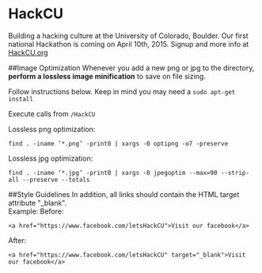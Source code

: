 HackCU
======
Building a hacking culture at the University of Colorado, Boulder. Our first national Hackathon is coming on April 10th, 2015. Signup and more info at [HackCU.org](http://HackCU.org/)

##Image Optimization
Whenever you add a new png or jpg to the directory, **perform a lossless image minification** to save on file sizing.

Follow instructions below. Keep in mind you may need a ```sudo apt-get install```

Execute calls from ```/HackCU```

Lossless png optimization:

```find . -iname ‘*.png’ -print0 | xargs -0 optipng -o7 -preserve```

Lossless jpg optimization:

```find . -iname ‘*.jpg’ -print0 | xargs -0 jpegoptim --max=90 --strip-all --preserve --totals```

##Style Guidelines
In addition, all links should contain the HTML target attribute "_blank". <br>
Example:
Before:

    <a href="https://www.facebook.com/letsHackCU">Visit our facebook</a>
    
After:
    
    <a href="https://www.facebook.com/letsHackCU" target="_blank">Visit our facebook</a>
    
